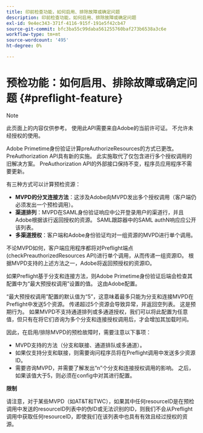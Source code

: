 ```yaml
---
title: 印前检查功能，如何启用、排除故障或确定问题
description: 印前检查功能，如何启用、排除故障或确定问题
exl-id: 9e4ec343-371f-4116-915f-191e5f42cb47
source-git-commit: bfc3ba55c99daba561255760baf273b6538a3c6e
workflow-type: tm+mt
source-wordcount: '495'
ht-degree: 0%

---
```


# 预检功能：如何启用、排除故障或确定问题 {#preflight-feature}

>[!NOTE]
>
>此页面上的内容仅供参考。 使用此API需要来自Adobe的当前许可证。 不允许未经授权的使用。

Adobe Primetime身份验证计算preAuthorizeResources的方式已更改。 PreAuthorization API具有新的实施。 此实施取代了仅包含进行多个授权调用的旧解决方案。
PreAuthorization API的外部接口保持不变，程序员应用程序不需要更新。

有三种方式可以计算预检资源：

* **MVPD的分叉连接方法**：这涉及Adobe向MVPD发出多个授权调用（客户端仍必须发出一个预检调用）。
* **渠道排列**：MVPD在SAML身份验证响应中公开登录用户的渠道行，并且Adobe根据该行返回授权的资源。 SAML跟踪器中的SAML authN响应应公开该列表。
* **多渠道授权**：客户端和Adobe身份验证均对一组资源的MVPD进行单个调用。

不论MVPD如何，客户端应用程序都将对Preflight端点(checkPreauthorizedResources API)进行单个调用，从而传递一组资源ID。 根据MVPD支持的上述方法之一，Adobe将返回预授权的资源ID。

如果Preflight基于分支和连接方法，则Adobe Primetime身份验证后端会检查其配置中为“最大预授权调用”设置的值。 这由Adobe配置。

“最大预授权调用”配置的默认值为“5”，这意味着最多只能为分支和连接MVPD在Preflight中发送5个资源。 传递超过5个资源会导致异常，并返回空列表。 这是预期行为。 如果MVPD不支持通道排列或多通道授权，我们可以将此配置为任意值，但只有在将它们咨询为多个分支和连接授权调用后，才会增加其加载时间。

因此，在启用/排除MVPD的预检故障时，需要注意以下事项：

* MVPD支持的方法（分支和联接、通道排队或多通道）。
* 如果仅支持分支和联接，则需要询问程序员将在Preflight调用中发送多少资源ID。
* 需要咨询MVPD，并需要了解发出“n”个分支和连接授权调用的影响。 之后，如果该值大于5，则必须在config中对其进行配置。

**限制**

请注意，对于某些MVPD（如AT&amp;T和TWC），如果其中任何resourceID是在预检调用中发送的resourceID列表中的伪ID或无法识别的ID，则我们不会从Preflight调用中获取任何resourceID，即使我们在该列表中也具有有效且经过授权的资源。
